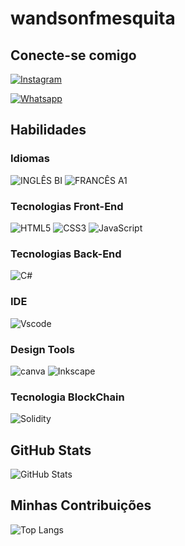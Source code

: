 # wandsonfmesquita

## Conecte-se comigo
[![Instagram](https://img.shields.io/badge/-Instagram-2F4858?style=for-the-badge&logo=instagram&logoColor=F7B733)](https://www.instagram.com/wandson.mesquita/)

[![Whatsapp](https://img.shields.io/badge/WhatsApp-2F4858?style=for-the-badge&logo=whatsapp&logoColor=F7B733)](https://api.whatsapp.com/send?phone=5581994243597&text=Ol%C3%A1,%20estou%20vindo%20do%20seu%20GitHub.%20Podemos%20conversar?)


## Habilidades

### Idiomas

![INGLÊS BI](https://img.shields.io/badge/inglês_b1-2F4858?style=for-the-badge&&logoColor=2F4858)
![FRANCÊS A1](https://img.shields.io/badge/FRANCÊS_A1-2F4858?style=for-the-badge&&logoColor=black)

### Tecnologias Front-End

![HTML5](https://img.shields.io/badge/HTML5-2F4858?style=for-the-badge&logo=html5&logoColor=F7B733)
![CSS3](https://img.shields.io/badge/CSS3-2F4858?style=for-the-badge&logo=css3&logoColor=F7B733)
![JavaScript](https://img.shields.io/badge/JavaScript-2F4858?style=for-the-badge&logo=javascript&logoColor=F7B733)


### Tecnologias Back-End

![C#](https://img.shields.io/badge/C%23-2F4858?style=for-the-badge&logo=c-sharp&logoColor=F7B733)


### IDE

![Vscode](https://img.shields.io/badge/Vscode-2F4858?style=for-the-badge&logo=visual-studio-code&logoColor=F7B733)


### Design Tools

![canva](https://img.shields.io/badge/Canva-2F4858.svg?&style=for-the-badge&logo=Canva&logoColor=F7B733)
![Inkscape](https://img.shields.io/badge/Inkscape-2F4858?style=for-the-badge&logo=Inkscape&logoColor=F7B733)

### Tecnologia BlockChain

![Solidity](https://img.shields.io/badge/Solidity-2F4858?style=for-the-badge&logo=solidity&logoColor=F7B733)

## GitHub Stats

![GitHub Stats](https://github-readme-stats.vercel.app/api?username=wandsonfmesquita&theme=ambient_gradient&bg_color=2F4858&border_color=f2b632&show_icons=true&icon_color=A3C1AD&title_color=F7B733&text_color=F4E2D8)

## Minhas Contribuições

![Top Langs](https://github-readme-stats-git-masterrstaa-rickstaa.vercel.app/api/top-langs/?username=wandsonfmesquita&layout=compact&bg_color=2F4858&border_color=F7B733&title_color=F7B733&text_color=F4E2D8)